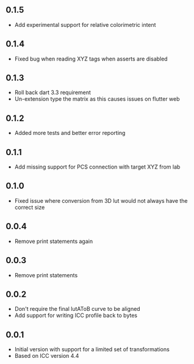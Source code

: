## 0.1.5

- Add experimental support for relative colorimetric intent

## 0.1.4

- Fixed bug when reading XYZ tags when asserts are disabled

## 0.1.3

- Roll back dart 3.3 requirement
- Un-extension type the matrix as this causes issues on flutter web

## 0.1.2

- Added more tests and better error reporting

## 0.1.1

- Add missing support for PCS connection with target XYZ from lab

## 0.1.0

- Fixed issue where conversion from 3D lut would not always have the correct size

## 0.0.4

- Remove print statements again

## 0.0.3

- Remove print statements

## 0.0.2

- Don't require the final lutAToB curve to be aligned
- Add support for writing ICC profile back to bytes

## 0.0.1

- Initial version with support for a limited set of transformations
- Based on ICC version 4.4
